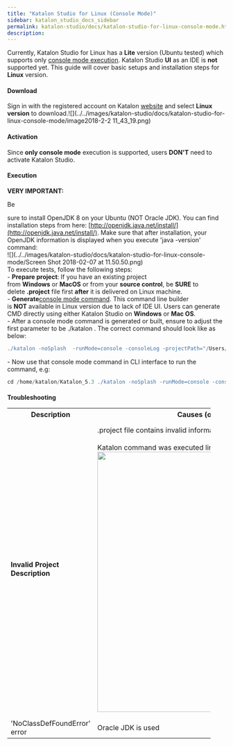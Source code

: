 ```yaml
---
title: "Katalon Studio for Linux (Console Mode)" 
sidebar: katalon_studio_docs_sidebar
permalink: katalon-studio/docs/katalon-studio-for-linux-console-mode.html 
description: 
---
```

Currently, Katalon Studio for Linux has a **Lite** version (Ubuntu tested) which supports only [console mode execution](https://docs.katalon.com/display/KD/Console+Mode+Execution). Katalon Studio **UI** as an IDE is **not** supported yet. This guide will cover basic setups and installation steps for **Linux** version.

#### **Download**

Sign in with the registered account on Katalon [website](https://www.katalon.com/) and select **Linux version** to download.![](../../images/katalon-studio/docs/katalon-studio-for-linux-console-mode/image2018-2-2 11_43_19.png)

#### **Activation**

Since **only console mode** execution is supported, users **DON'T** need to activate Katalon Studio.   

#### **Execution**

**VERY IMPORTANT:**

Be

sure to install OpenJDK 8 on your Ubuntu (NOT Oracle JDK). You can find installation steps from here: [http://openjdk.java.net/install/](http://openjdk.java.net/install/). Make sure that after installation, your OpenJDK information is displayed when you execute 'java -version' command:  
![](../../images/katalon-studio/docs/katalon-studio-for-linux-console-mode/Screen Shot 2018-02-07 at 11.50.50.png)  
To execute tests, follow the following steps:  
- **Prepare project**: If you have an existing project from **Windows** or **MacOS** or from your **source control**, be **SURE** to delete **.project** file first **after** it is delivered on Linux machine.  
- **Generate**[console mode command](https://docs.katalon.com/display/KD/Console+Mode+Execution#ConsoleModeExecution-CommandBuilder). This command line builder is **NOT** available in Linux version due to lack of IDE UI. Users can generate CMD directly using either Katalon Studio on **Windows** or **Mac OS**.  
\- After a console mode command is generated or built, ensure to adjust the first parameter to be ./katalon . The correct command should look like as below:

```groovy
./katalon -noSplash  -runMode=console -consoleLog -projectPath="/Users/nguyenvinh/Katalon Studio/WebTesting/WebTesting.prj" -retry=0 -testSuitePath="Test Suites/TS_RegressionTest" -browserType="Chrome (headless)"
```

  
\- Now use that console mode command in CLI interface to run the command, e.g:

```groovy
cd /home/katalon/Katalon_5.3 ./katalon -noSplash -runMode=console -consoleLog -projectPath="/Users/nguyenvinh/Katalon Studio/WebTesting/WebTesting.prj" -retry=0 -testSuitePath="Test Suites/TS_RegressionTest" -browserType="Chrome (headless)"
```

####   
**Troubleshooting**

<table class="wrapped relative-table confluenceTable" style="width: 93.0031%;"><colgroup><col><col><col></colgroup><tbody><tr class="xtr-0"><th class="xtd-0-0 confluenceTh">Description</th><th class="xtd-0-1 confluenceTh">Causes (one of the following)</th><th class="xtd-0-2 confluenceTh" colspan="1">Solutions</th></tr><tr class="xtr-1"><td class="xtd-1-0 confluenceTd"><strong>Invalid Project Description</strong></td><td class="xtd-1-1 confluenceTd"><div class="content-wrapper">.project file contains invalid information.<br><br>Katalon command was executed lines in the SAME folder of project folder <span class="confluence-embedded-file-wrapper confluence-embedded-manual-size"><img class="confluence-embedded-image" width="600" src="../../images/katalon-studio/docs/katalon-studio-for-linux-console-mode/Screen Shot 2018-02-02 at 11.07.44.png" data-image-src="/download/attachments/13697253/Screen%20Shot%202018-02-02%20at%2011.07.44.png?version=1&amp;modificationDate=1517544706000&amp;api=v2" data-unresolved-comment-count="0" data-linked-resource-id="13697256" data-linked-resource-version="1" data-linked-resource-type="attachment" data-linked-resource-default-alias="Screen Shot 2018-02-02 at 11.07.44.png" data-base-url="https://docs.katalon.com" data-linked-resource-content-type="image/png" data-linked-resource-container-id="13697253" data-linked-resource-container-version="1"></span></div></td><td class="xtd-1-2 confluenceTd" colspan="1"><div class="content-wrapper">-&nbsp;Delete .project file to let Katalon Studio generate back the valid information<br><br>-&nbsp;Execute commands outside of executed project folder<br><br><span class="confluence-embedded-file-wrapper confluence-embedded-manual-size"><img class="confluence-embedded-image" width="600" src="../../images/katalon-studio/docs/katalon-studio-for-linux-console-mode/Screen Shot 2018-02-02 at 11.08.52.png" data-image-src="/download/attachments/13697253/Screen%20Shot%202018-02-02%20at%2011.08.52.png?version=1&amp;modificationDate=1517544729000&amp;api=v2" data-unresolved-comment-count="0" data-linked-resource-id="13697258" data-linked-resource-version="1" data-linked-resource-type="attachment" data-linked-resource-default-alias="Screen Shot 2018-02-02 at 11.08.52.png" data-base-url="https://docs.katalon.com" data-linked-resource-content-type="image/png" data-linked-resource-container-id="13697253" data-linked-resource-container-version="1"></span></div></td></tr><tr class="xtr-2"><td class="xtd-2-0 confluenceTd" colspan="1">'NoClassDefFoundError' error</td><td class="xtd-2-1 confluenceTd" colspan="1">Oracle JDK is used</td><td class="xtd-2-2 confluenceTd" colspan="1">-&nbsp;Uninstall current Oracle JDK - Install Open JDK8 after that: <a class="external-link" href="http://openjdk.java.net/install/" rel="nofollow">http://openjdk.java.net/install/</a>.</td></tr></tbody></table>